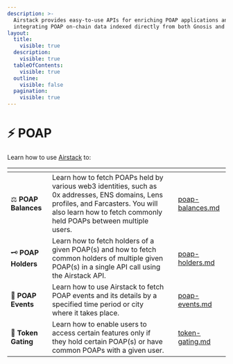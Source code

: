```yaml
---
description: >-
  Airstack provides easy-to-use APIs for enriching POAP applications and
  integrating POAP on-chain data indexed directly from both Gnosis and Ethereum.
layout:
  title:
    visible: true
  description:
    visible: true
  tableOfContents:
    visible: true
  outline:
    visible: false
  pagination:
    visible: true
---
```


# ⚡ POAP

Learn how to use [Airstack](https://airstack.xyz) to:

<table data-view="cards"><thead><tr><th></th><th></th><th></th><th data-hidden data-card-target data-type="content-ref"></th></tr></thead><tbody><tr><td><span data-gb-custom-inline data-tag="emoji" data-code="2696">⚖</span> <strong>POAP Balances</strong></td><td>Learn how to fetch POAPs held by various web3 identities, such as 0x addresses, ENS domains, Lens profiles, and Farcasters. You will also learn how to fetch commonly held POAPs between multiple users.</td><td></td><td><a href="poap-balances.md">poap-balances.md</a></td></tr><tr><td><span data-gb-custom-inline data-tag="emoji" data-code="1f5dd">🗝</span> <strong>POAP Holders</strong></td><td>Learn how to fetch holders of a given POAP(s) and how to fetch common holders of multiple given POAP(s) in a single API call using the Airstack API.</td><td></td><td><a href="poap-holders.md">poap-holders.md</a></td></tr><tr><td><span data-gb-custom-inline data-tag="emoji" data-code="1f973">🥳</span> <strong>POAP Events</strong></td><td>Learn how to use Airstack to fetch POAP events and its details by a specified time period or city where it takes place.</td><td></td><td><a href="poap-events.md">poap-events.md</a></td></tr><tr><td><span data-gb-custom-inline data-tag="emoji" data-code="1f6aa">🚪</span> <strong>Token Gating</strong></td><td>Learn how to enable users to access certain features only if they hold certain POAP(s) or have common POAPs with a given user.</td><td></td><td><a href="token-gating.md">token-gating.md</a></td></tr></tbody></table>
